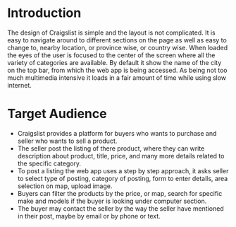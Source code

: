 # Introduction

The design of Craigslist is simple and the layout is not complicated. It is easy to navigate around to different sections on the page as well as easy to change to, nearby location, or province wise, or country wise. When loaded the eyes of the user is focused to the center of the screen where all the variety of categories are available. By default it show the name of the city on the top bar, from which the web app is being accessed. As being not too much multimedia intensive it loads in a fair amount of time while using slow internet.

# Target Audience

- Craigslist provides a platform for buyers who wants to purchase and seller who wants to sell a product.
- The seller post the listing of there product, where they can write description about product, title, price, and many more details related to the specific category.
- To post a listing the web app uses a step by step approach, it asks seller to select type of posting, category of posting, form to enter details, area selection on map, upload image.
- Buyers can filter the products by the price, or map, search for specific make and models if the buyer is looking under computer section.
- The buyer may contact the seller by the way the seller have mentioned in their post, maybe by email or by phone or text.
